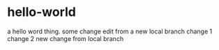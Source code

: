 # hello-world
a hello word thing. some change
edit from a new local branch
change 1
change 2
new change from local branch
